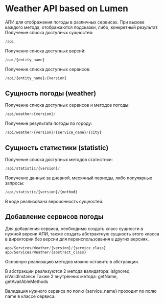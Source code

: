 # Weather API based on Lumen

АПИ для отображения погоды в различных сервисах. При вызове каждого метода, отображаются подсказки, либо, конкретный результат. 
Получение списка доступных сущностей:
```php
/api
```

Получение списка доступных версий:
```php
/api/{entity_name}
```

Получение списка доступных сервисов:
```php
/api/{entity_name}/{version}
```

## Сущность погоды (weather)

Получение списка доступных сервисов и методов погоды:
```php
/api/weather/{version}/
```

Получение результата погоды по городу:
```php
/api/weather/{version}/{service_name}/{city}
```

## Сущность статистики (statistic)

Получение списка доступных методов статистики:
```php
/api/statistic/{version}/
```

Получение данных за дневной, месячный периоды, либо популярные запросы:
```php
/api/statistic/{version}/{method}
```

В коде реализована версионность сущностей.  

## Добавление сервисов погоды

Для добавления сервиса, необходимо создать класс сущности в нужной версии АПИ, также создать абстрактную сущность этого класса в директории без версии для переиспользования в других версиях.
```php
app/Services/Weather/{version}/{service_class}
app/Services/Weather/{abstract_class}
```
Основную реализацию методов можно оставить в абстракции.

В абстракции реализуются 2 метода валидатора: isIgnored, isValidInstance
Также 2 внутренних метода: getName, getAvailAbleMethods

Валидация нужного сервиса по полю {service_name} проходит по полю name в классе сервиса. 
